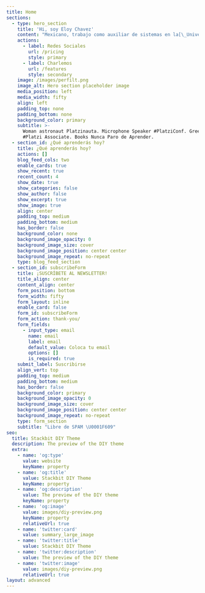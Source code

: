 ```yaml
---
title: Home
sections:
  - type: hero_section
    title: 'Hi, soy Eloy Chavez'
    content: "Mexicano, trabajo como auxiliar de sistemas en la[\_Universidad Continente Americano,](https://uca.edu.mx/)\_así como encargado de la plataforma classroom para el\_[Instituto Americano,](http://instituto-americano.edu.mx/)\_un apasionado de la enseñanza adoptando nuevas tecnologías para la enseñanza efectiva en línea.\n\n"
    actions:
      - label: Redes Sociales
        url: /pricing
        style: primary
      - label: Charlemos
        url: /features
        style: secondary
    image: /images/perfilt.png
    image_alt: Hero section placeholder image
    media_position: left
    media_width: fifty
    align: left
    padding_top: none
    padding_bottom: none
    background_color: primary
    subtitle: >-
      Woman astronaut Platzinauta. Microphone Speaker #PlatziConf. Green heart
      #Platzi Associate. Books Nunca Paro de Aprender.
  - section_id: ¿Qué aprenderás hoy?
    title: ¿Qué aprenderás hoy?
    actions: []
    blog_feed_cols: two
    enable_cards: true
    show_recent: true
    recent_count: 4
    show_date: true
    show_categories: false
    show_author: false
    show_excerpt: true
    show_image: true
    align: center
    padding_top: medium
    padding_bottom: medium
    has_border: false
    background_color: none
    background_image_opacity: 0
    background_image_size: cover
    background_image_position: center center
    background_image_repeat: no-repeat
    type: blog_feed_section
  - section_id: subscribeForm
    title: ¡SUSCRÍBETE AL NEWSLETTER!
    title_align: center
    content_align: center
    form_position: bottom
    form_width: fifty
    form_layout: inline
    enable_card: false
    form_id: subscribeForm
    form_action: thank-you/
    form_fields:
      - input_type: email
        name: email
        label: email
        default_value: Coloca tu email
        options: []
        is_required: true
    submit_label: Suscribirse
    align_vert: top
    padding_top: medium
    padding_bottom: medium
    has_border: false
    background_color: primary
    background_image_opacity: 0
    background_image_size: cover
    background_image_position: center center
    background_image_repeat: no-repeat
    type: form_section
    subtitle: "Libre de SPAM \U0001F609"
seo:
  title: Stackbit DIY Theme
  description: The preview of the DIY theme
  extra:
    - name: 'og:type'
      value: website
      keyName: property
    - name: 'og:title'
      value: Stackbit DIY Theme
      keyName: property
    - name: 'og:description'
      value: The preview of the DIY theme
      keyName: property
    - name: 'og:image'
      value: images/diy-preview.png
      keyName: property
      relativeUrl: true
    - name: 'twitter:card'
      value: summary_large_image
    - name: 'twitter:title'
      value: Stackbit DIY Theme
    - name: 'twitter:description'
      value: The preview of the DIY theme
    - name: 'twitter:image'
      value: images/diy-preview.png
      relativeUrl: true
layout: advanced
---
```

